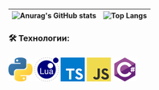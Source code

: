 

| ![Anurag's GitHub stats](https://github-readme-stats.vercel.app/api?username=byBenPuls) |  ![Top Langs](https://github-readme-stats.vercel.app/api/top-langs/?username=byBenPuls&layout=compact)    |
| :-----: | :---: |


###

<h3 align="left">🛠 Технологии:</h3>

###

<img src="logos/python_48x48.png">
<img src="logos/lua_48x48.png" alt="csharp">

<img src="logos/typescript_48x48.png">
<img src="logos/javascript_48x48.png">
<img src="logos/csharp_48x48.png" alt="csharp">

###